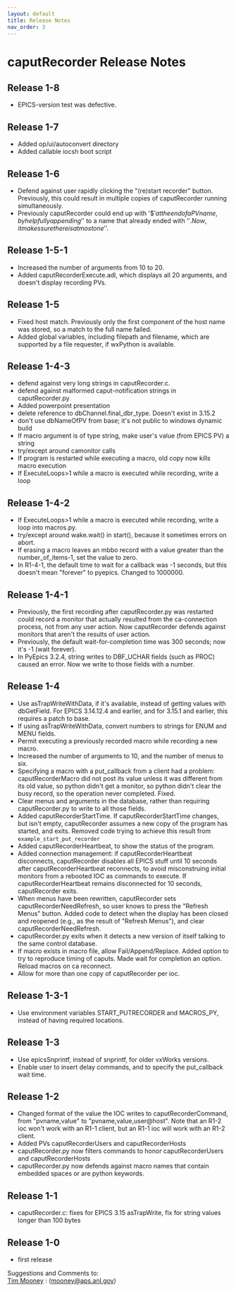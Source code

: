 ```yaml
---
layout: default
title: Release Notes
nav_order: 3
---
```




caputRecorder Release Notes
===========================

Release 1-8
-----------

*   EPICS-version test was defective.

Release 1-7
-----------

*   Added op/ui/autoconvert directory
*   Added callable iocsh boot script

Release 1-6
-----------

*   Defend against user rapidly clicking the "(re)start recorder" button. Previously, this could result in multiple copies of caputRecorder running simultaneously.
*   Previously caputRecorder could end up with '$$' at the end of a PV name, by helpfully appending '$' to a name that already ended with '$'. Now, it makes sure there is at most one '$'.

Release 1-5-1
-------------

*   Increased the number of arguments from 10 to 20.
*   Added caputRecorderExecute.adl, which displays all 20 arguments, and doesn't display recording PVs.

Release 1-5
-----------

*   Fixed host match. Previously only the first component of the host name was stored, so a match to the full name failed.
*   Added global variables, including filepath and filename, which are supported by a file requester, if wxPython is available.

Release 1-4-3
-------------

*   defend against very long strings in caputRecorder.c.
*   defend against malformed caput-notification strings in caputRecorder.py
*   Added powerpoint presentation
*   delete reference to dbChannel.final\_dbr\_type. Doesn't exist in 3.15.2
*   don't use dbNameOfPV from base; it's not public to windows dynamic build
*   If macro argument is of type string, make user's value (from EPICS PV) a string
*   try/except around camonitor calls
*   If program is restarted while executing a macro, old copy now kills macro execution
*   If ExecuteLoops>1 while a macro is executed while recording, write a loop

Release 1-4-2
-------------

*   If ExecuteLoops>1 while a macro is executed while recording, write a loop into macros.py.
*   try/except around wake.wait() in start(), because it sometimes errors on abort.
*   If erasing a macro leaves an mbbo record with a value greater than the number\_of\_items-1, set the value to zero.
*   In R1-4-1, the default time to wait for a callback was -1 seconds, but this doesn't mean "forever" to pyepics. Changed to 1000000.

Release 1-4-1
-------------

*   Previously, the first recording after caputRecorder.py was restarted could record a monitor that actually resulted from the ca-connection process, not from any user action. Now caputRecorder defends against monitors that aren't the results of user action.
*   Previously, the default wait-for-completion time was 300 seconds; now it's -1 (wait forever).
*   In PyEpics 3.2.4, string writes to DBF\_UCHAR fields (such as PROC) caused an error. Now we write to those fields with a number.

Release 1-4
-----------

*   Use asTrapWriteWithData, if it's available, instead of getting values with dbGetField. For EPICS 3.14.12.4 and earlier, and for 3.15.1 and earlier, this requires a patch to base.
*   If using asTrapWriteWithData, convert numbers to strings for ENUM and MENU fields.
*   Permit executing a previously recorded macro while recording a new macro.
*   Increased the number of arguments to 10, and the number of menus to six.
*   Specifying a macro with a put\_callback from a client had a problem: caputRecorderMacro did not post its value unless it was different from its old value, so python didn't get a monitor, so python didn't clear the busy record, so the operation never completed. Fixed.
*   Clear menus and arguments in the database, rather than requiring caputRecorder.py to write to all those fields.
*   Added caputRecorderStartTime. If caputRecorderStartTime changes, but isn't empty, caputRecorder assumes a new copy of the program has started, and exits. Removed code trying to achieve this result from `example_start_put_recorder`
*   Added caputRecorderHeartbeat, to show the status of the program.
*   Added connection management: if caputRecorderHeartbeat disconnects, caputRecorder disables all EPICS stuff until 10 seconds after caputRecorderHeartbeat reconnects, to avoid misconstruing initial monitors from a rebooted IOC as commands to execute. If caputRecorderHeartbeat remains disconnected for 10 seconds, caputRecorder exits.
*   When menus have been rewritten, caputRecorder sets caputRecorderNeedRefresh, so user knows to press the "Refresh Menus" button. Added code to detect when the display has been closed and reopened (e.g., as the result of "Refresh Menus"), and clear caputRecorderNeedRefresh.
*   caputRecorder.py exits when it detects a new version of itself talking to the same control database.
*   If macro exists in macro file, allow Fail/Append/Replace. Added option to try to reproduce timing of caputs. Made wait for completion an option. Reload macros on ca reconnect.
*   Allow for more than one copy of caputRecorder per ioc.

Release 1-3-1
-------------

*   Use environment variables START\_PUTRECORDER and MACROS\_PY, instead of having required locations.

Release 1-3
-----------

*   Use epicsSnprintf, instead of snprintf, for older vxWorks versions.
*   Enable user to insert delay commands, and to specify the put\_callback wait time.

Release 1-2
-----------

*   Changed format of the value the IOC writes to caputRecorderCommand, from "pvname,value" to "pvname,value,user@host". Note that an R1-2 ioc won't work with an R1-1 client, but an R1-1 ioc will work with an R1-2 client.
*   Added PVs caputRecorderUsers and caputRecorderHosts
*   caputRecorder.py now filters commands to honor caputRecorderUsers and caputRecorderHosts
*   caputRecorder.py now defends against macro names that contain embedded spaces or are python keywords.

Release 1-1
-----------

*   caputRecorder.c: fixes for EPICS 3.15 asTrapWrite, fix for string values longer than 100 bytes

Release 1-0
-----------

*   first release

Suggestions and Comments to:  
[Tim Mooney](mailto:mooney@aps.anl.gov) : (mooney@aps.anl.gov)

